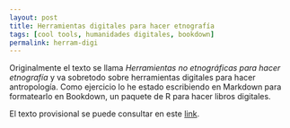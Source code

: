 ```yaml
---
layout: post
title: Herramientas digitales para hacer etnografía
tags: [cool tools, humanidades digitales, bookdown]
permalink: herram-digi
---
```


Originalmente el texto se llama _Herramientas no etnográficas para hacer etnografía_ y va sobretodo sobre herramientas digitales para hacer antropología. Como ejercicio lo he estado escribiendo en Markdown para formatearlo en Bookdown, un paquete de R para hacer libros digitales.

El texto provisional se puede consultar en este [link](https://carloslucmat.github.io/herramientas-etno/).